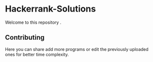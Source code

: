 # Hackerrank-Solutions
 Welcome to this repository . 


## Contributing

Here you can share add more programs or edit the previously uploaded ones for better time complexity.
